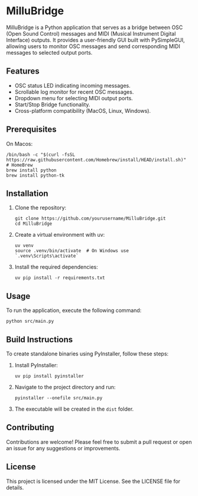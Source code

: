 # MilluBridge

MilluBridge is a Python application that serves as a bridge between OSC (Open Sound Control) messages and MIDI (Musical Instrument Digital Interface) outputs. It provides a user-friendly GUI built with PySimpleGUI, allowing users to monitor OSC messages and send corresponding MIDI messages to selected output ports.

## Features

- OSC status LED indicating incoming messages.
- Scrollable log monitor for recent OSC messages.
- Dropdown menu for selecting MIDI output ports.
- Start/Stop Bridge functionality.
- Cross-platform compatibility (MacOS, Linux, Windows).

## Prerequisites

On Macos:
```
/bin/bash -c "$(curl -fsSL https://raw.githubusercontent.com/Homebrew/install/HEAD/install.sh)"    # HomeBrew
brew install python
brew install python-tk
```

## Installation

1. Clone the repository:
   ```
   git clone https://github.com/yourusername/MilluBridge.git
   cd MilluBridge
   ```

2. Create a virtual environment with uv:
   ```
   uv venv
   source .venv/bin/activate  # On Windows use `.venv\Scripts\activate`
   ```

3. Install the required dependencies:
   ```
   uv pip install -r requirements.txt
   ```

## Usage

To run the application, execute the following command:
```
python src/main.py
```

## Build Instructions

To create standalone binaries using PyInstaller, follow these steps:

1. Install PyInstaller:
   ```
   uv pip install pyinstaller
   ```

2. Navigate to the project directory and run:
   ```
   pyinstaller --onefile src/main.py
   ```

3. The executable will be created in the `dist` folder.

## Contributing

Contributions are welcome! Please feel free to submit a pull request or open an issue for any suggestions or improvements.

## License

This project is licensed under the MIT License. See the LICENSE file for details.
